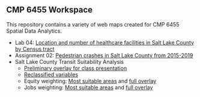 ## CMP 6455 Workspace

This repository contains a variety of web maps created for CMP 6455 Spatial Data Analytics.

* Lab 04: [Location and number of healthcare facilities in Salt Lake County by Census tract](https://dritter4.github.io/CMP-6455/lab04_webmap/#10/40.6758/-111.7808)
* Assignment 02: [Pedestrian crashes in Salt Lake County from 2015-2019](https://dritter4.github.io/CMP-6455/assignment02/#10/40.6337/-111.8918)
* Salt Lake County Transit Suitability Analysis
  * [Preliminary overlay for class presentation](https://dritter4.github.io/CMP-6455/transit_analysis/webmap_draft.html)
  * [Reclassified variables](https://dritter4.github.io/CMP-6455/transit_analysis/rescaled-variables.html)
  * Equity weighting: [Most suitable areas](https://dritter4.github.io/CMP-6455/transit_analysis/ridership-suitability-top.html) and [full overlay](https://dritter4.github.io/CMP-6455/transit_analysis/ridership-suitability-full.html)
  * Jobs weighting: [Most suitable areas](https://dritter4.github.io/CMP-6455/transit_analysis/jobs-suitability-top.html) and [full overlay](https://dritter4.github.io/CMP-6455/transit_analysis/jobs-suitability-full.html)
